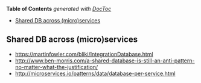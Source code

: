 <!-- START doctoc generated TOC please keep comment here to allow auto update -->
<!-- DON'T EDIT THIS SECTION, INSTEAD RE-RUN doctoc TO UPDATE -->
**Table of Contents**  *generated with [DocToc](https://github.com/thlorenz/doctoc)*

- [Shared DB across (micro)services](#shared-db-across-microservices)

<!-- END doctoc generated TOC please keep comment here to allow auto update -->

## Shared DB across (micro)services

* https://martinfowler.com/bliki/IntegrationDatabase.html
* http://www.ben-morris.com/a-shared-database-is-still-an-anti-pattern-no-matter-what-the-justification/
* http://microservices.io/patterns/data/database-per-service.html